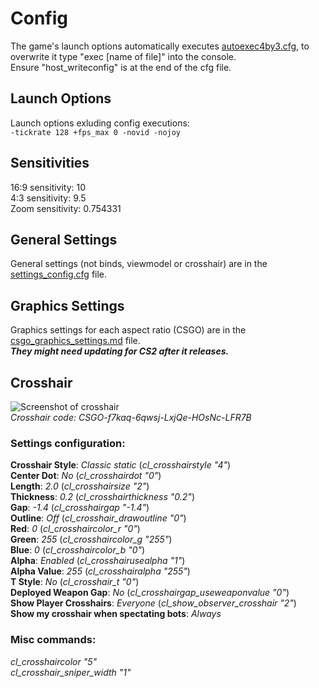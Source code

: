 # Config
The game's launch options automatically executes [autoexec4by3.cfg](https://github.com/rja2006/GameConfigs/blob/main/CounterStrike/Configs/autoexec4by3.cfg), to overwrite it type "exec [name of file]" into the console.<br>Ensure "host_writeconfig" is at the end of the cfg file.
## Launch Options
Launch options exluding config executions:<br>
`-tickrate 128 +fps_max 0 -novid -nojoy`
## Sensitivities
16:9 sensitivity: 10<br>4:3 sensitivity: 9.5<br>Zoom sensitivity: 0.754331
## General Settings
General settings (not binds, viewmodel or crosshair) are in the [settings_config.cfg](https://github.com/rja2006/GameConfigs/blob/main/CounterStrike/Configs/settings_config.cfg) file.
## Graphics Settings
Graphics settings for each aspect ratio (CSGO) are in the [csgo_graphics_settings.md](https://github.com/rja2006/GameConfigs/blob/main/CounterStrike/csgo_graphics_settings.md) file.<br>**_They might need updating for CS2 after it releases._**
## Crosshair
![Screenshot of crosshair](https://github.com/rja2006/GameConfigs/blob/main/CounterStrike/Images/crosshair_screenshot.jpg)<br>
_Crosshair code: CSGO-f7kaq-6qwsj-LxjQe-HOsNc-LFR7B_
### Settings configuration:
**Crosshair Style**: _Classic static_   (_cl\_crosshairstyle "4"_)<br>
**Center Dot**: _No_   (_cl\_crosshairdot "0"_)<br>
**Length**: _2.0_   (_cl\_crosshairsize "2"_)<br>
**Thickness**: _0.2_   (_cl\_crosshairthickness "0.2"_)<br>
**Gap**: _-1.4_   (_cl\_crosshairgap "-1.4"_)<br>
**Outline**: _Off_   (_cl\_crosshair\_drawoutline "0"_)<br>
**Red**: _0_   (_cl\_crosshaircolor\_r "0"_)<br>
**Green**: _255_   (_cl\_crosshaircolor\_g "255"_)<br>
**Blue**: _0_   (_cl\_crosshaircolor\_b "0"_)<br>
**Alpha**: _Enabled_   (_cl\_crosshairusealpha "1"_)<br>
**Alpha Value**: _255_   (_cl\_crosshairalpha "255"_)<br>
**T Style**: _No_   (_cl\_crosshair\_t "0"_)<br>
**Deployed Weapon Gap**: _No_   (_cl\_crosshairgap\_useweaponvalue "0"_)<br>
**Show Player Crosshairs**: _Everyone_   (_cl\_show\_observer\_crosshair "2"_)<br>
**Show my crosshair when spectating bots**: _Always_<br>
### Misc commands:
_cl\_crosshaircolor "5"_<br>
_cl\_crosshair\_sniper\_width "1"_<br>
